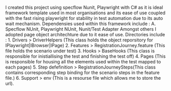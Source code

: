 I created this project using specflow Nunit, Playwright with C# as it is ideal framework template used in most organisations and its ease of use coupled with the fast rising playwright for stability in test automation due to its auto wait mechanism. Dependensies used within this framework include : A. Specflow NUnit, Playwright NUnit, Nunit/Test Adapter Amongst others 
I adopted page object architechture due to it ease of use. Directories include : 1. Drivers > DriverHelpers (This class holds the object reporsitory for IPlaywright|IBrowser|IPage) 2. Features > RegistrationJourney.feature (This file holds the scenario under test) 3. Hooks > BaseHooks (This class is responsible for inistiallising the test and finishing the test off) 4. Pages (This is responsible for housing all the elements used within the test mapped to each pages) 5. Step defefinition > RegistrationJourneySteps(This class contains corresponding step binding for the scenario steps in the feature file.) 6. Support > env (This is a resourse file which allows me to store the url).
